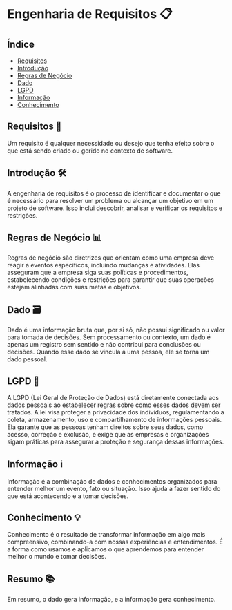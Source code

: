 # Engenharia de Requisitos 📋

## Índice
- [Requisitos](#requisitos🎯)
- [Introdução](#introdução🛠️)
- [Regras de Negócio](#regras-de-negócio📊)
- [Dado](#dado🗃️)
- [LGPD](#lgpd🔐)
- [Informação](#informação-ℹ️)
- [Conhecimento](#conhecimento💡)

## Requisitos 🎯
Um requisito é qualquer necessidade ou desejo que tenha efeito sobre o que está sendo criado ou gerido no contexto de software.

## Introdução 🛠️
A engenharia de requisitos é o processo de identificar e documentar o que é necessário para resolver um problema ou alcançar um objetivo em um projeto de software. Isso inclui descobrir, analisar e verificar os requisitos e restrições.

## Regras de Negócio 📊
Regras de negócio são diretrizes que orientam como uma empresa deve reagir a eventos específicos, incluindo mudanças e atividades. Elas asseguram que a empresa siga suas políticas e procedimentos, estabelecendo condições e restrições para garantir que suas operações estejam alinhadas com suas metas e objetivos.

## Dado 🗃️
Dado é uma informação bruta que, por si só, não possui significado ou valor para tomada de decisões. Sem processamento ou contexto, um dado é apenas um registro sem sentido e não contribui para conclusões ou decisões. Quando esse dado se vincula a uma pessoa, ele se torna um dado pessoal.

## LGPD 🔐
A LGPD (Lei Geral de Proteção de Dados) está diretamente conectada aos dados pessoais ao estabelecer regras sobre como esses dados devem ser tratados. A lei visa proteger a privacidade dos indivíduos, regulamentando a coleta, armazenamento, uso e compartilhamento de informações pessoais. Ela garante que as pessoas tenham direitos sobre seus dados, como acesso, correção e exclusão, e exige que as empresas e organizações sigam práticas para assegurar a proteção e segurança dessas informações.

## Informação ℹ️
Informação é a combinação de dados e conhecimentos organizados para entender melhor um evento, fato ou situação. Isso ajuda a fazer sentido do que está acontecendo e a tomar decisões.

## Conhecimento 💡
Conhecimento é o resultado de transformar informação em algo mais compreensivo, combinando-a com nossas experiências e entendimentos. É a forma como usamos e aplicamos o que aprendemos para entender melhor o mundo e tomar decisões.

## Resumo 📚
Em resumo, o dado gera informação, e a informação gera conhecimento.
